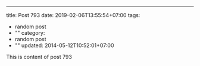 ---
title: Post 793
date: 2019-02-06T13:55:54+07:00
tags:
  - random post
  - ""
category:
  - random post
  - ""
updated: 2014-05-12T10:52:01+07:00

This is content of post 793